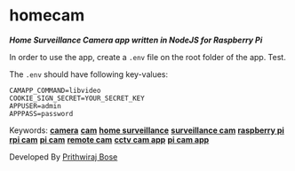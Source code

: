 # homecam
**_Home Surveillance Camera app written in NodeJS for Raspberry Pi_**

In order to use the app, create a `.env` file on the root folder of the app. Test.

The `.env` should have following key-values:
```
CAMAPP_COMMAND=libvideo
COOKIE_SIGN_SECRET=YOUR_SECRET_KEY
APPUSER=admin
APPPASS=password
```

Keywords:
**[camera](https://github.com/prithwirajbose/homecam)** **[cam](https://github.com/prithwirajbose/homecam)** **[home surveillance](https://github.com/prithwirajbose/homecam)** **[surveillance cam](https://github.com/prithwirajbose/homecam)** **[raspberry pi](https://github.com/prithwirajbose/homecam)** **[rpi cam](https://github.com/prithwirajbose/homecam)** **[pi cam](https://github.com/prithwirajbose/homecam)** **[remote cam](https://github.com/prithwirajbose/homecam)** **[cctv cam app](https://github.com/prithwirajbose/homecam)** **[pi cam app](https://github.com/prithwirajbose/homecam)**

Developed By [Prithwiraj Bose](https://sribasu.com)
